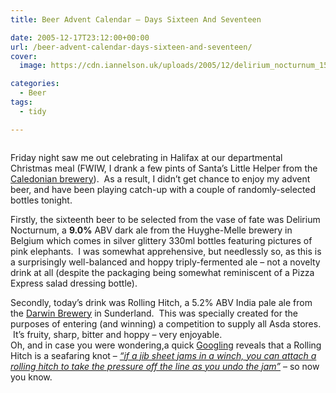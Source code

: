 ```yaml
---
title: Beer Advent Calendar – Days Sixteen And Seventeen

date: 2005-12-17T23:12:00+00:00
url: /beer-advent-calendar-days-sixteen-and-seventeen/
cover: 
  image: https://cdn.iannelson.uk/uploads/2005/12/delirium_nocturnum_150-1.jpg

categories:
  - Beer
tags:
  - tidy

---
```

<figure class="kg-card kg-image-card"><img decoding="async" src="https://cdn.iannelson.uk/uploads/2023/08/delirium_nocturnum_150.jpg" class="kg-image" alt loading="lazy" /></figure> 

Friday night saw me out celebrating in Halifax at our departmental Christmas meal (FWIW, I drank a few pints of Santa’s Little Helper from the [Caledonian brewery][1]).  As a result, I didn’t get chance to enjoy my advent beer, and have been playing catch-up with a couple of randomly-selected bottles tonight.

Firstly, the sixteenth beer to be selected from the vase of fate was Delirium Nocturnum, a **9.0%** ABV dark ale from the Huyghe-Melle brewery in Belgium which comes in silver glittery 330ml bottles featuring pictures of pink elephants.  I was somewhat apprehensive, but needlessly so, as this is a surprisingly well-balanced and hoppy triply-fermented ale &#8211; not a novelty drink at all (despite the packaging being somewhat reminiscent of a Pizza Express salad dressing bottle).

Secondly, today’s drink was Rolling Hitch, a 5.2% ABV India pale ale from the [Darwin Brewery][2] in Sunderland.  This was specially created for the purposes of entering (and winning) a competition to supply all Asda stores.  It’s fruity, sharp, bitter and hoppy &#8211; very enjoyable.  
Oh, and in case you were wondering,a quick [Googling][3] reveals that a Rolling Hitch is a seafaring knot &#8211; [_&#8220;if a jib sheet jams in a winch, you can attach a rolling hitch to take the pressure off the line as you undo the jam&#8221;_][4] &#8211; so now you know.

 [1]: http://www.caledonian-brewery.co.uk/
 [2]: http://www.darwinbrewery.com
 [3]: http://www.google.com/search?q=%22rolling+hitch%22
 [4]: http://www.apparent-wind.com/knots/rolling-hitch/